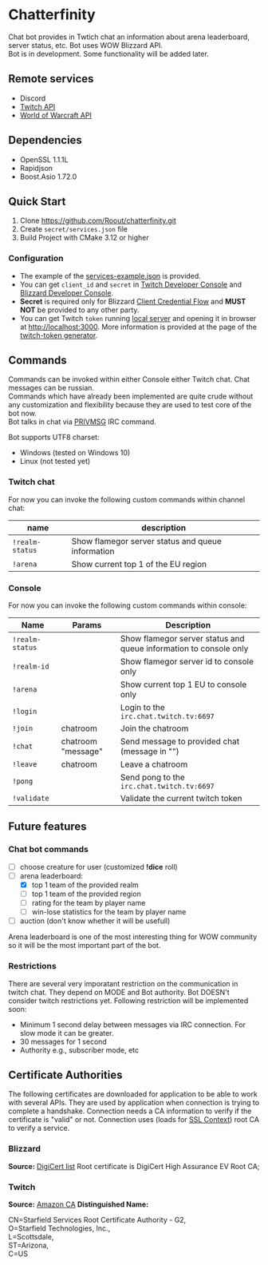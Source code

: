 # Chatterfinity

Chat bot provides in Twtich chat an information about arena leaderboard, server status, etc. Bot uses WOW Blizzard API.  
Bot is in development. Some functionality will be added later.

## Remote services

- Discord
- [Twitch API](https://dev.twitch.tv/docs/api)
- [World of Warcraft API](https://develop.battle.net/documentation/world-of-warcraft-classic/game-data-apis)

## Dependencies

- OpenSSL 1.1.1L
- Rapidjson
- Boost.Asio 1.72.0

## Quick Start

1. Clone <https://github.com/Roout/chatterfinity.git>
2. Create `secret/services.json` file
3. Build Project with CMake 3.12 or higher

### Configuration

- The example of the [services-example.json](secret/services.json) is provided. 
- You can get `client_id` and `secret` in [Twitch Developer Console](https://dev.twitch.tv/) and [Blizzard Developer Console](https://develop.battle.net/).
- **Secret** is required only for Blizzard [Client Credential Flow](https://develop.battle.net/documentation/guides/using-oauth/client-credentials-flow) and **MUST NOT** be provided to any other party.  
- You can get Twitch `token` running [local server](https://github.com/Roout/twitch-token) and opening it in browser at <http://localhost:3000>. More information is provided at the page of the [twitch-token generator](https://github.com/Roout/twitch-token).

## Commands

Commands can be invoked within either Console either Twitch chat. Chat messages can be russian.  
Commands which have already been implemented are quite crude without any customization and flexibility because they are used to test core of the bot now.  
Bot talks in chat via [PRIVMSG](https://dev.twitch.tv/docs/irc/guide) IRC command.

Bot supports UTF8 charset:

- Windows (tested on Windows 10)
- Linux (not tested yet)

### Twitch chat

For now you can invoke the following custom commands within channel chat:

| name           | description                                        |
|----------------|----------------------------------------------------|
| `!realm-status`| Show flamegor server status and queue information  |
| `!arena`       | Show current top 1 of the EU region                |

### Console

For now you can invoke the following custom commands within console:

| Name           |  Params            | Description                                                        |
|----------------|--------------------|--------------------------------------------------------------------|
| `!realm-status`|                    | Show flamegor server status and queue information to console only  |
| `!realm-id`    |                    | Show flamegor server id to console only                            |
| `!arena`       |                    | Show current top 1 EU to console only                              |
| `!login`       |                    | Login to the `irc.chat.twitch.tv:6697`                             |
| `!join`        | chatroom           | Join the chatroom                                                  |
| `!chat`        | chatroom "message" | Send message to provided chat (message in "")                      |
| `!leave`       | chatroom           | Leave a chatroom                                                   |
| `!pong`        |                    | Send pong to the `irc.chat.twitch.tv:6697`                         |
| `!validate`    |                    | Validate the current twitch token                                  |

## Future features

### Chat bot commands

- [ ] choose creature for user (customized **!dice** roll)
- [ ] arena leaderboard:
  - [x] top 1 team of the provided realm
  - [ ] top 1 team of the provided region
  - [ ] rating for the team by player name
  - [ ] win-lose statistics for the team by player name
- [ ] auction (don't know whether it will be usefull)

Arena leaderboard is one of the most interesting thing for WOW community so it will be the most important part of the bot.

### Restrictions

There are several very imporatant restriction on the communication in twitch chat. They depend on MODE and Bot authority.
Bot DOESN't consider twitch restrictions yet. Following restriction will be implemented soon:

- Minimum 1 second delay between messages via IRC connection. For slow mode it can be greater.
- 30 messages for 1 second
- Authority e.g., subscriber mode, etc

## Certificate Authorities

The following certificates are downloaded for application to be able to work with several APIs.
They are used by application when connection is trying to complete a handshake.
Connection needs a CA information to verify if the certificate is "valid" or not.
Connection uses (loads for [SSL Context](https://www.boost.org/doc/libs/1_72_0/doc/html/boost_asio/reference/ssl__context/load_verify_file.html)) root CA to verify a service.

### Blizzard

**Source:** [DigiCert list](https://www.digicert.com/kb/digicert-root-certificates.htm#roots)
Root certificate is DigiCert High Assurance EV Root CA;

### Twitch

**Source:** [Amazon CA](https://www.amazontrust.com/repository/)
**Distinguished Name:**  

CN=Starfield Services Root Certificate Authority - G2,  
O=Starfield Technologies\, Inc.,  
L=Scottsdale,  
ST=Arizona,  
C=US  
